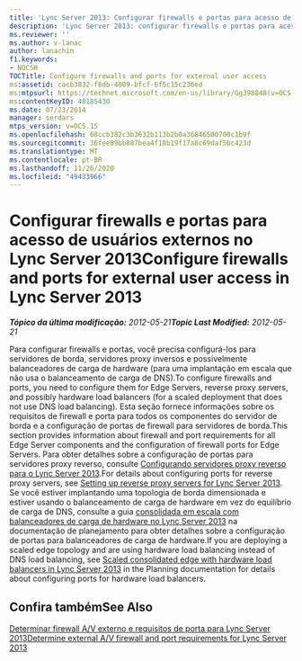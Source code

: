 ```yaml
---
title: 'Lync Server 2013: Configurar firewalls e portas para acesso de usuários externos'
description: 'Lync Server 2013: configurar firewalls e portas para acesso de usuários externos.'
ms.reviewer: ''
ms.author: v-lanac
author: lanachin
f1.keywords:
- NOCSH
TOCTitle: Configure firewalls and ports for external user access
ms:assetid: cacb3832-f8db-4009-bfcf-6f5c15c236ed
ms:mtpsurl: https://technet.microsoft.com/en-us/library/Gg398848(v=OCS.15)
ms:contentKeyID: 48185430
ms.date: 07/23/2014
manager: serdars
mtps_version: v=OCS.15
ms.openlocfilehash: 68ccb382c3b3632b113b2b0a36846500700c1b9f
ms.sourcegitcommit: 36fee89bb887bea4f18b19f17a8c69daf5bc423d
ms.translationtype: MT
ms.contentlocale: pt-BR
ms.lasthandoff: 11/26/2020
ms.locfileid: "49433966"
---
```

# <a name="configure-firewalls-and-ports-for-external-user-access-in-lync-server-2013"></a><span data-ttu-id="7fb22-103">Configurar firewalls e portas para acesso de usuários externos no Lync Server 2013</span><span class="sxs-lookup"><span data-stu-id="7fb22-103">Configure firewalls and ports for external user access in Lync Server 2013</span></span>

<div data-xmlns="http://www.w3.org/1999/xhtml">

<div class="topic" data-xmlns="http://www.w3.org/1999/xhtml" data-msxsl="urn:schemas-microsoft-com:xslt" data-cs="https://msdn.microsoft.com/">

<div data-asp="https://msdn2.microsoft.com/asp">



</div>

<div id="mainSection">

<div id="mainBody"><span data-ttu-id="7fb22-104">

<span> </span></span><span class="sxs-lookup"><span data-stu-id="7fb22-104">

<span> </span></span></span>

<span data-ttu-id="7fb22-105">_**Tópico da última modificação:** 2012-05-21_</span><span class="sxs-lookup"><span data-stu-id="7fb22-105">_**Topic Last Modified:** 2012-05-21_</span></span>

<span data-ttu-id="7fb22-106">Para configurar firewalls e portas, você precisa configurá-los para servidores de borda, servidores proxy inversos e possivelmente balanceadores de carga de hardware (para uma implantação em escala que não usa o balanceamento de carga de DNS).</span><span class="sxs-lookup"><span data-stu-id="7fb22-106">To configure firewalls and ports, you need to configure them for Edge Servers, reverse proxy servers, and possibly hardware load balancers (for a scaled deployment that does not use DNS load balancing).</span></span> <span data-ttu-id="7fb22-107">Esta seção fornece informações sobre os requisitos de firewall e porta para todos os componentes do servidor de borda e a configuração de portas de firewall para servidores de borda.</span><span class="sxs-lookup"><span data-stu-id="7fb22-107">This section provides information about firewall and port requirements for all Edge Server components and the configuration of firewall ports for Edge Servers.</span></span> <span data-ttu-id="7fb22-108">Para obter detalhes sobre a configuração de portas para servidores proxy reverso, consulte [Configurando servidores proxy reverso para o Lync Server 2013](lync-server-2013-setting-up-reverse-proxy-servers.md).</span><span class="sxs-lookup"><span data-stu-id="7fb22-108">For details about configuring ports for reverse proxy servers, see [Setting up reverse proxy servers for Lync Server 2013](lync-server-2013-setting-up-reverse-proxy-servers.md).</span></span> <span data-ttu-id="7fb22-109">Se você estiver implantando uma topologia de borda dimensionada e estiver usando o balanceamento de carga de hardware em vez do equilíbrio de carga de DNS, consulte a guia [consolidada em escala com balanceadores de carga de hardware no Lync Server 2013](lync-server-2013-scaled-consolidated-edge-with-hardware-load-balancers.md) na documentação de planejamento para obter detalhes sobre a configuração de portas para balanceadores de carga de hardware.</span><span class="sxs-lookup"><span data-stu-id="7fb22-109">If you are deploying a scaled edge topology and are using hardware load balancing instead of DNS load balancing, see [Scaled consolidated edge with hardware load balancers in Lync Server 2013](lync-server-2013-scaled-consolidated-edge-with-hardware-load-balancers.md) in the Planning documentation for details about configuring ports for hardware load balancers.</span></span>

<div>

## <a name="see-also"></a><span data-ttu-id="7fb22-110">Confira também</span><span class="sxs-lookup"><span data-stu-id="7fb22-110">See Also</span></span>


[<span data-ttu-id="7fb22-111">Determinar firewall A/V externo e requisitos de porta para Lync Server 2013</span><span class="sxs-lookup"><span data-stu-id="7fb22-111">Determine external A/V firewall and port requirements for Lync Server 2013</span></span>](lync-server-2013-determine-external-a-v-firewall-and-port-requirements.md)  
  

<span data-ttu-id="7fb22-112"></div>

</div>

<span> </span>

</div>

</div>

</span><span class="sxs-lookup"><span data-stu-id="7fb22-112"></div>

</div>

<span> </span>

</div>

</div>

</span></span></div>

